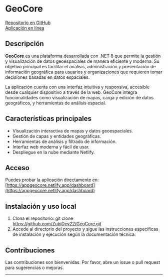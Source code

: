 # GeoCore

[Repositorio en GitHub](https://github.com/ZubiDev22/GeoCore.git)  
[Aplicación en línea](https://appgeocore.netlify.app/dashboard)

## Descripción

**GeoCore** es una plataforma desarrollada con .NET 8 que permite la gestión y visualización de datos geoespaciales de manera eficiente y moderna. Su objetivo principal es facilitar el análisis, administración y presentación de información geográfica para usuarios y organizaciones que requieren tomar decisiones basadas en datos espaciales.

La aplicación cuenta con una interfaz intuitiva y responsiva, accesible desde cualquier dispositivo a través de la web. GeoCore integra funcionalidades como visualización de mapas, carga y edición de datos geográficos, y herramientas de análisis espacial.

## Características principales

- Visualización interactiva de mapas y datos geoespaciales.
- Gestión de capas y entidades geográficas.
- Herramientas de análisis y filtrado de información.
- Interfaz web moderna y fácil de usar.
- Despliegue en la nube mediante Netlify.

## Acceso

Puedes probar la aplicación directamente en:  
[https://appgeocore.netlify.app/dashboard](https://appgeocore.netlify.app/dashboard)

## Instalación y uso local

1. Clona el repositorio: git clone https://github.com/ZubiDev22/GeoCore.git
2. Accede al directorio del proyecto y sigue las instrucciones específicas de instalación y ejecución según la documentación técnica.

## Contribuciones

Las contribuciones son bienvenidas. Por favor, abre un issue o pull request para sugerencias o mejoras.

---
